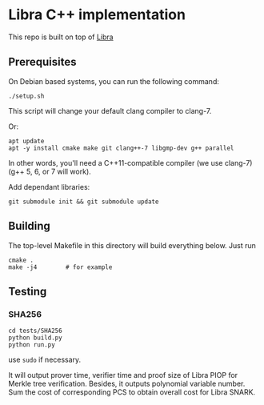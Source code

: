 # Libra C++ implementation

This repo is built on top of [Libra](https://github.com/sunblaze-ucb/Libra.git)

## Prerequisites

On Debian based systems, you can run the following command:
```
./setup.sh
``` 
This script will change your default clang compiler to clang-7.

Or:
```
apt update
apt -y install cmake make git clang++-7 libgmp-dev g++ parallel
```

In other words, you'll need a C++11-compatible compiler (we use clang-7) (g++ 5, 6, or 7 will work).

Add dependant libraries:
```
git submodule init && git submodule update
```

## Building

The top-level Makefile in this directory will build everything below. Just run

```
cmake .
make -j4        # for example
```

## Testing

### SHA256
```
cd tests/SHA256
python build.py
python run.py
```

use `sudo` if necessary.

It will output prover time, verifier time and proof size of Libra PIOP for Merkle tree verification. Besides, it outputs polynomial variable number. Sum the cost of corresponding PCS to obtain overall cost for Libra SNARK.
